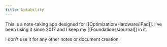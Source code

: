 ```yaml
---
title: Notability
---
```

This is a note-taking app designed for [[Optimization/Hardware/iPad]]. I've been using it since 2017 and I keep my [[Foundations/Journal]] in it.

I don't use it for any other notes or document creation.